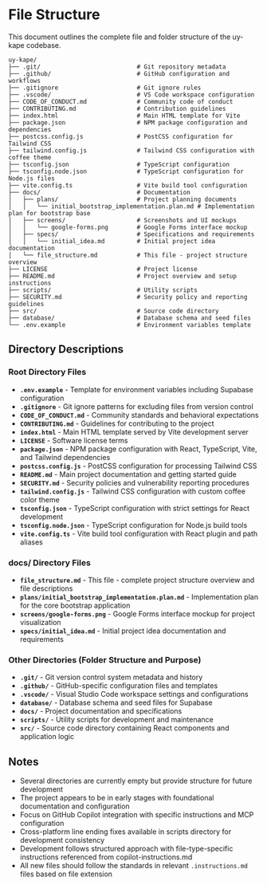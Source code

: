 # File Structure

This document outlines the complete file and folder structure of the uy-kape codebase.

```
uy-kape/
├── .git/                           # Git repository metadata
├── .github/                        # GitHub configuration and workflows
├── .gitignore                      # Git ignore rules
├── .vscode/                        # VS Code workspace configuration
├── CODE_OF_CONDUCT.md              # Community code of conduct
├── CONTRIBUTING.md                 # Contribution guidelines
├── index.html                      # Main HTML template for Vite
├── package.json                    # NPM package configuration and dependencies
├── postcss.config.js               # PostCSS configuration for Tailwind CSS
├── tailwind.config.js              # Tailwind CSS configuration with coffee theme
├── tsconfig.json                   # TypeScript configuration
├── tsconfig.node.json              # TypeScript configuration for Node.js files
├── vite.config.ts                  # Vite build tool configuration
├── docs/                           # Documentation
│   ├── plans/                      # Project planning documents
│   │   └── initial_bootstrap_implementation.plan.md # Implementation plan for bootstrap base
│   ├── screens/                    # Screenshots and UI mockups
│   │   └── google-forms.png        # Google Forms interface mockup
│   ├── specs/                      # Specifications and requirements
│   │   └── initial_idea.md         # Initial project idea documentation
│   └── file_structure.md           # This file - project structure overview
├── LICENSE                         # Project license
├── README.md                       # Project overview and setup instructions
├── scripts/                        # Utility scripts
├── SECURITY.md                     # Security policy and reporting guidelines
├── src/                            # Source code directory
├── database/                       # Database schema and seed files
└── .env.example                    # Environment variables template
```

## Directory Descriptions

### Root Directory Files

- **`.env.example`** - Template for environment variables including Supabase configuration
- **`.gitignore`** - Git ignore patterns for excluding files from version control
- **`CODE_OF_CONDUCT.md`** - Community standards and behavioral expectations
- **`CONTRIBUTING.md`** - Guidelines for contributing to the project
- **`index.html`** - Main HTML template served by Vite development server
- **`LICENSE`** - Software license terms
- **`package.json`** - NPM package configuration with React, TypeScript, Vite, and Tailwind dependencies
- **`postcss.config.js`** - PostCSS configuration for processing Tailwind CSS
- **`README.md`** - Main project documentation and getting started guide
- **`SECURITY.md`** - Security policies and vulnerability reporting procedures
- **`tailwind.config.js`** - Tailwind CSS configuration with custom coffee color theme
- **`tsconfig.json`** - TypeScript configuration with strict settings for React development
- **`tsconfig.node.json`** - TypeScript configuration for Node.js build tools
- **`vite.config.ts`** - Vite build tool configuration with React plugin and path aliases

### docs/ Directory Files

- **`file_structure.md`** - This file - complete project structure overview and file descriptions
- **`plans/initial_bootstrap_implementation.plan.md`** - Implementation plan for the core bootstrap application
- **`screens/google-forms.png`** - Google Forms interface mockup for project visualization
- **`specs/initial_idea.md`** - Initial project idea documentation and requirements

### Other Directories (Folder Structure and Purpose)

- **`.git/`** - Git version control system metadata and history
- **`.github/`** - GitHub-specific configuration files and templates
- **`.vscode/`** - Visual Studio Code workspace settings and configurations
- **`database/`** - Database schema and seed files for Supabase
- **`docs/`** - Project documentation and specifications
- **`scripts/`** - Utility scripts for development and maintenance
- **`src/`** - Source code directory containing React components and application logic

## Notes

- Several directories are currently empty but provide structure for future development
- The project appears to be in early stages with foundational documentation and configuration
- Focus on GitHub Copilot integration with specific instructions and MCP configuration
- Cross-platform line ending fixes available in scripts directory for development consistency
- Development follows structured approach with file-type-specific instructions referenced from copilot-instructions.md
- All new files should follow the standards in relevant `.instructions.md` files based on file extension
